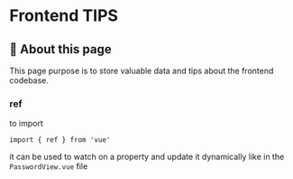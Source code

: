 # Frontend TIPS


## 🚀 About this page
This page purpose is to store valuable data and tips about the frontend codebase. 


### ref

to import 
````
import { ref } from 'vue'
````
it can be used to watch on a property and update it dynamically like in the `PasswordView.vue` file